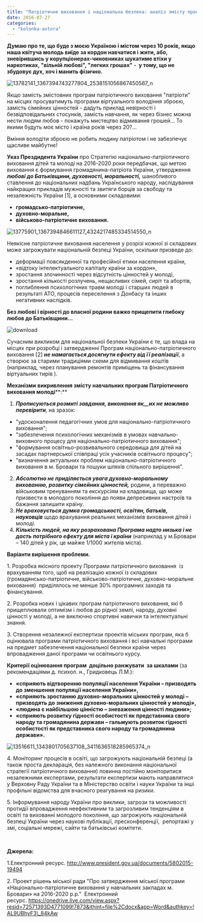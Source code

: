 ```yaml
---
title: "Патріотичне виховання і національна безпека: аналіз змісту проекту Програми та ризиків фінансових зловживань"
date: 2016-07-27
categories: 
  - "kolonka-avtora"
---
```


**Думаю про те, що буде з моєю Україною і містом через 10 років, якщо наша квітуча молодь виїде за кордон навчатися і жити, або, зневірившись у корупціонерах-чиновниках шукатиме втіхи у наркотиках, "вільній любові", "легких грошах" -  у тому, що не збудовує дух, хоч і манить фізично.**

![13782141_1367394743277804_2538151056867450567_n](https://mpz.brovary.org/wp-content/uploads/2016/07/13782141_1367394743277804_2538151056867450567_n.jpg)

Якщо замість змістовних програм патріотичного виховання "патріоти" на місцях просуватимуть програми віртуального володіння зброєю, замість сімейних цінностей - дадуть приклад невірності і безвідповідальних стосунків, замість навчання, як через бізнес можна нести людям любов - покажуть мистецтво відмивання грошей... То якими будуть моє місто і країна років через 20?...

Вміння володіти зброєю не робить людину патріотом і не забезпечує щасливе майбутнє!

**Указ Прездидента України** про Стратегію національно-патріотичного виховання дітей та молоді на 2016-2020 роки передбачає, що метою виховання є формування громадянина-патріота України, утвердження _**любові до Батьківщини, духовності, моральності,**_ шанобливого ставлення до національних надбань Українського народу, наслідування найкращих прикладів мужності та звитяги борців за свободу та незалежність України \[1\], а основними складовими:

- **громадсько-патріотичне,**
- **духовно-моральне,**
- **військово-патріотичне виховання.**

![13775901_1367394846611127_4324217485334514550_n](https://mpz.brovary.org/wp-content/uploads/2016/07/13775901_1367394846611127_4324217485334514550_n.jpg)

Неякісне патріотичне виховання населення у розрізі кожної зі складових може загрожувати національній безпеці України, оскільки призведе до:

- деформації повсякденної та професійної етики населення країни,
- «відтоку інтелектуального капіталу країни за кордон»,
- зростання злочинності через відсутність цінностей у молоді,
- зростання кількості розлучень, нещасливих сімей, сиріт та абортів,
- поглиблення психологічних травм молоді і старших людей в результаті АТО, процесів переселення з Донбасу та інших негативних наслідків.

**Без любові і вірності до власної родини важко прищепити глибоку любов до Батьківщини...**

![download](https://mpz.brovary.org/wp-content/uploads/2016/07/download.jpg)

Сучасним викликом для національної безпеки України є те, що влада на місцях при розробці і затвердженні Програм національно-патріотичного виховання \[2\] _**не намагається досягнути ефекту від її реалізації**_, а  створює за старими традиціями схеми для відмивання коштів (наприклад, через планування ремонтів приміщень та фінансування віртуальних тирів ).

**Механізми** **викривлення змісту навчальних програм Патріотичного виховання молоді****:**

1. **_Прописуються розмиті завдання,_ _виконання_ _як__их_ _не можливо перевірити_**_,_ на зразок:

- "удосконалення педагогічних умов для національно-патріотичного виховання";
- "забезпечення психологічних механізмів в умовах навчально-виховного процесу для національно-патріотичного виховання";
- "формування освітньо-розвивального середовища для дітей на засадах партнерської співпраці усіх учасників освітнього процесу";
- "визначення актуальних проблем національно-патріотичного виховання в м. Бровари та пошуки шляхів спільного вирішення".

2. **_Абсолютно не приділяється увага духовно-моральному вихованню, розвитку сімейних цінностей,_** родини, а переважно військовим тренуванням та екскурсіям на кладовища, що може призвести в молодого покоління до появи депресивних настроїв та бажання залишити країну.
3. **_Не враховується думка громадськості, освітян, батьків, науковців_** щодо врахування реальних механізмів виховання дітей і молоді.
4. **_Кількість людей, на яку розрахована Програма надто низька і не дасть потрібного ефекту для міста і країни_** (наприклад у м.Бровари – 140 дітей у рік, це майже 1/1000 жителів міста).

**Варіанти вирішення проблеми.**

1\. Розробка якісного проекту Програми патріотичного виховання  із врахуванням того, щоб на реалізацію кожної із складових (громадянсько-патріотичне, військово-патріотичне, духовно-моральне виховання)  приділялось не менше 30% програмних заходів та фінансування.

2\. Розробка нових і цікавих програм патріотичного виховання, які б прищеплювали оптимізм і любов до рідної землі, народу, духовні цінності у молоді, а не виключно спортивні навички та інтелектуальні знання.

3\. Створення незалежної експертизи проектів міських програм, яка б оцінювала програми патріотичного виховання і всі навчальні програми на предмет забезпечення національної безпеки країни через впровадження даної програми чи освітнього курсу.

**Критерії оцінювання програм  доцільно ранжувати  за шкалами** (за рекомендаціями д. психол. н., Гридковець Л.М.):

- **«сприяють відтворенню популяції населення України – призводять до зменшення популяції населення України»,**
- **«сприяють зростанню духовно-моральних цінностей у молоді – призводять до зниження духовно-моральних цінностей у молоді»,**
- **«людина є найбільшою цінністю – зневаження цінності людини»;**
- **«сприяють розвитку гідності особистості як представника свого народу та громадянина держави – гальмують розвиток гідності особистості як представника свого народу та громадянина держави».**

![13516611_1343801705637108_3411636518285965374_n](https://mpz.brovary.org/wp-content/uploads/2016/07/13516611_1343801705637108_3411636518285965374_n.jpg)

4\. Моніторинг процесів в освіті, що загрожують національній безпеці (а також проста декларація, без належного виконання національної стратегії патріотичного виховання) повинна постійно моніторитися незалежними експертами, результати експертизи мають направлятися у Верховну Раду України та в Міністерство освіти і науки України та інші профільні відомства для вчасного реагування на ризики.

5\. Інформування народу України про виклики, загрози та можливості протидії впровадження неефективним та загрозливим тенденціям в освіті та вихованні молодого покоління, що загрожують національній безпеці України через наукові публікації, пресконференції,  репортажі у змі, соціальні мережі, сайти та батьківські комітети.

 

**Джерела:**

1.Електронний ресурс. http://www.president.gov.ua/documents/5802015-19494

2\. Проект рішень міської ради "Про затвердження міської програми «Національно-патріотичне виховання у навчальних закладах м. Бровари» на 2016-2020 р.р."  Електронний ресурс. https://onedrive.live.com/view.aspx?resid=72571393D4771099!7873&ithint=file%2Cdocx&app=Word&authkey=!AL9UBhyF3\_84kAw
